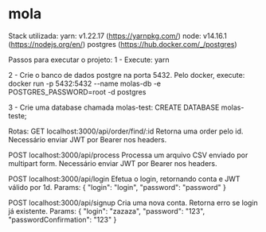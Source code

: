 # mola
Stack utilizada:
  yarn: v1.22.17 (https://yarnpkg.com/)
  node: v14.16.1 (https://nodejs.org/en/)
  postgres (https://hub.docker.com/_/postgres)
  
Passos para executar o projeto:
  1 - Execute:
        yarn
        
  2 - Crie o banco de dados postgre na porta 5432. Pelo docker, execute:
        docker run -p 5432:5432 --name molas-db -e POSTGRES_PASSWORD=root -d postgres
        
  3 - Crie uma database chamada molas-test:
        CREATE DATABASE molas-teste;
        
        
Rotas:
  GET localhost:3000/api/order/find/:id
    Retorna uma order pelo id. Necessário enviar JWT por Bearer nos headers.
    
  POST localhost:3000/api/process
    Processa um arquivo CSV enviado por multipart form. Necessário enviar JWT por Bearer nos headers.
    
  POST localhost:3000/api/login
    Efetua o login, retornando conta e JWT válido por 1d.
    Params:
      {
	      "login": "login",
	      "password": "password"
      }
      
  POST localhost:3000/api/signup
    Cria uma nova conta. Retorna erro se login já existente.
    Params:
      {
	      "login": "zazaza",
	      "password": "123",
	      "passwordConfirmation": "123"
      }

